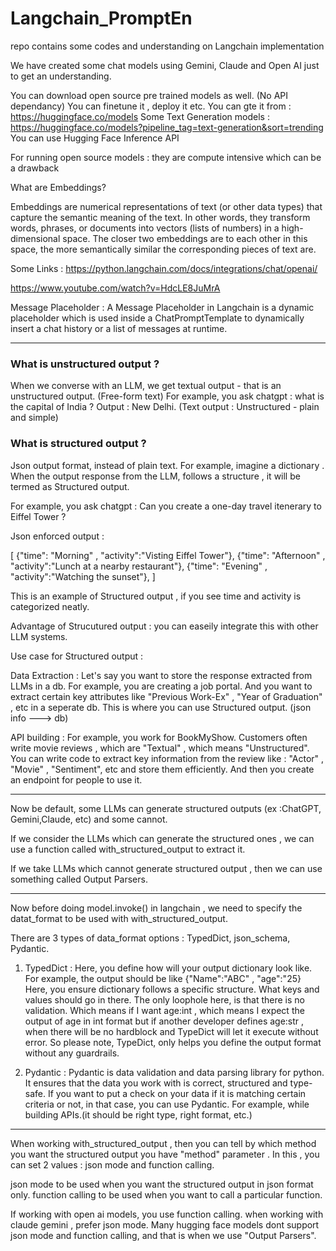 # Langchain_PromptEn
repo contains some codes and understanding on Langchain implementation

We have created some chat models using Gemini, Claude and Open AI just to get an understanding.

You can download open source pre trained models as well. (No API dependancy)
You can finetune it , deploy it etc.
You can gte it from : https://huggingface.co/models 
Some Text Generation models : https://huggingface.co/models?pipeline_tag=text-generation&sort=trending
You can use Hugging Face Inference API 

For running open source models : they are compute intensive which can be a drawback


What are Embeddings?

Embeddings are numerical representations of text (or other data types) that capture the semantic meaning of the text. In other words, they transform words, phrases, or documents into vectors (lists of numbers) in a high-dimensional space. The closer two embeddings are to each other in this space, the more semantically similar the corresponding pieces of text are.

Some Links : 
https://python.langchain.com/docs/integrations/chat/openai/

https://www.youtube.com/watch?v=HdcLE8JuMrA


Message Placeholder : 
A Message Placeholder in Langchain is a dynamic placeholder which is used inside a ChatPromptTemplate to 
dynamically insert a chat history or a list of messages at runtime.

---------------------------------------------------------------------------------------------------------------------
### What is unstructured output ? 

When we converse with an LLM, we get textual output - that is an unstructured output. (Free-form text)
For example, you ask chatgpt : what is the capital of India ? Output : New Delhi. (Text output : Unstructured - plain and simple)



### What is structured output ? 

Json output format, instead of plain text. 
For example, imagine a dictionary . 
When the output response from the LLM, follows a structure , it will be termed as Structured output.

For example, you ask chatgpt : Can you create a one-day travel itenerary to Eiffel Tower ?

Json enforced output : 

[
 {"time": "Morning" , "activity":"Visting Eiffel Tower"},
 {"time": "Afternoon" , "activity":"Lunch at a nearby restaurant"},
 {"time": "Evening" , "activity":"Watching the sunset"},
]

This is an example of Structured output , if you see time and activity is categorized neatly. 

Advantage of Strucutured output : you can easeily integrate this with other LLM systems.


Use case for Structured output : 

Data Extraction : Let's say you want to store the response extracted from LLMs in a db.
For example, you are creating a job portal. And you want to extract certain key attributes
like "Previous Work-Ex" , "Year of Graduation" , etc in a seperate db.
This is where you can use Structured output. (json info ---> db)

API building : For example, you work for BookMyShow.
Customers often write movie reviews , which are "Textual" , which means "Unstructured".
You can write code to extract key information from the review like : "Actor" , "Movie" , "Sentiment", etc 
and store them efficiently. And then you create an endpoint for people to use it.

-------------------------------------------------------------------------------------------------------------

Now be default, some LLMs can generate structured outputs (ex :ChatGPT, Gemini,Claude, etc) and some cannot.

If we consider the LLMs which can generate the structured ones , we can use a function 
called with_structured_output to extract it.

If we take LLMs which cannot generate structured output , then we can use something called
Output Parsers.

------------------------------------------------------------------------------------
Now before doing model.invoke() in langchain , we need to specify the datat_format to be used with with_structured_output.

There are 3 types of data_format options : TypedDict, json_schema, Pydantic.

1. TypedDict :
Here, you define how will your output dictionary look like. For example, the output should be like {"Name":"ABC" , "age":"25}
Here, you ensure dictionary follows a specific structure. What keys and values should go in there.
The only loophole here, is that there is no validation.
Which means if I want age:int , which means I expect the output of age in int format
but if another developer defines age:str , when there will be no hardblock and TypeDict will let it execute without error.
So please note, TypeDict, only helps you define the output format without any guardrails.

2. Pydantic :
Pydantic is data validation and data parsing library for python. It ensures that the data you work with is
correct, structured and type-safe.
If you want to put a check on your data if it is matching certain criteria or not, in that case, you can use Pydantic.
For example, while building APIs.(it should be right type, right format, etc.)

-----------------------------------------------------------------------------------------------------------

When working with_structured_output , then you can tell by which method you want the structured output
you have "method" parameter .
In this , you can set 2 values : json mode and function calling.

json mode to be used when you want the structured output in json format only.
function calling to be used when you want to call a particular function.

If working with open ai models, you use function calling.
when working with claude gemini , prefer json mode.
Many hugging face models dont support json mode and function calling, and that is when we use "Output Parsers".
